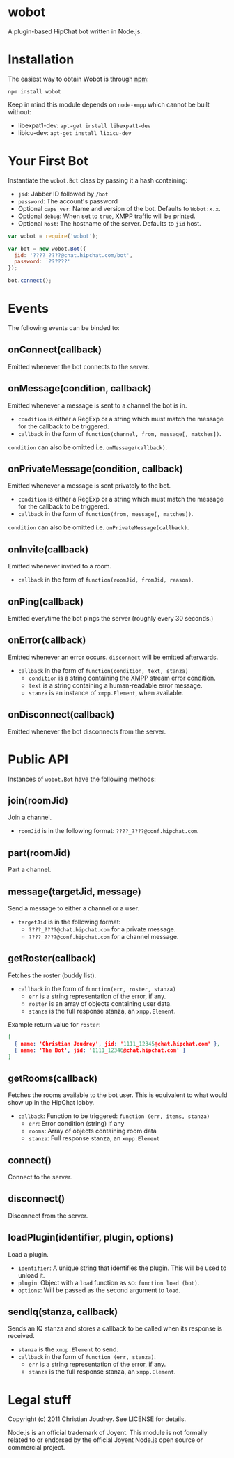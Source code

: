 # wobot

A plugin-based HipChat bot written in Node.js.

# Installation

The easiest way to obtain Wobot is through [npm](http://npmjs.org/):

    npm install wobot

Keep in mind this module depends on `node-xmpp` which cannot be built without:

 - libexpat1-dev: `apt-get install libexpat1-dev`
 - libicu-dev: `apt-get install libicu-dev`

# Your First Bot

Instantiate the `wobot.Bot` class by passing it a hash containing:

  - `jid`: Jabber ID followed by `/bot`
  - `password`: The account's password
  - Optional `caps_ver`: Name and version of the bot. Defaults to `Wobot:x.x`.
  - Optional `debug`: When set to `true`, XMPP traffic will be printed.
  - Optional `host`: The hostname of the server. Defaults to `jid` host.

```javascript
var wobot = require('wobot');

var bot = new wobot.Bot({
  jid: '????_????@chat.hipchat.com/bot',
  password: '??????'
});

bot.connect();
```

# Events

The following events can be binded to:

## onConnect(callback)
Emitted whenever the bot connects to the server.

## onMessage(condition, callback)
Emitted whenever a message is sent to a channel the bot is in.

 - `condition` is either a RegExp or a string which must match the message for the callback to be triggered.
 - `callback` in the form of `function(channel, from, message[, matches])`.

`condition` can also be omitted i.e. `onMessage(callback)`.

## onPrivateMessage(condition, callback)
Emitted whenever a message is sent privately to the bot.

 - `condition` is either a RegExp or a string which must match the message for the callback to be triggered.
 - `callback` in the form of `function(from, message[, matches])`.

`condition` can also be omitted i.e. `onPrivateMessage(callback)`.

## onInvite(callback)
Emitted whenever invited to a room.

 - `callback` in the form of `function(roomJid, fromJid, reason)`.

## onPing(callback)
Emitted everytime the bot pings the server (roughly every 30 seconds.)

## onError(callback)
Emitted whenever an error occurs. `disconnect` will be emitted afterwards.

 - `callback` in the form of `function(condition, text, stanza)`
   - `condition` is a string containing the XMPP stream error condition.
   - `text` is a string containing a human-readable error message.
   - `stanza` is an instance of `xmpp.Element`, when available.

## onDisconnect(callback)
Emitted whenever the bot disconnects from the server.

# Public API

Instances of `wobot.Bot` have the following methods:

## join(roomJid)
Join a channel.

 - `roomJid` is in the following format: `????_????@conf.hipchat.com`.

## part(roomJid)
Part a channel.

## message(targetJid, message)
Send a message to either a channel or a user.

 - `targetJid` is in the following format:
   - `????_????@chat.hipchat.com` for a private message.
   - `????_????@conf.hipchat.com` for a channel message.

## getRoster(callback)

Fetches the roster (buddy list).

 - `callback` in the form of `function(err, roster, stanza)`
   - `err` is a string representation of the error, if any.
   - `roster` is an array of objects containing user data.
   - `stanza` is the full response stanza, an `xmpp.Element`.

Example return value for `roster`:

```json
[
  { name: 'Christian Joudrey', jid: '1111_12345@chat.hipchat.com' },
  { name: 'The Bot', jid: '1111_12346@chat.hipchat.com' }
]
```

## getRooms(callback)

Fetches the rooms available to the bot user. This is equivalent to what
would show up in the HipChat lobby.

 - `callback`: Function to be triggered: `function (err, items, stanza)`
   - `err`: Error condition (string) if any
   - `rooms`: Array of objects containing room data
   - `stanza`: Full response stanza, an `xmpp.Element`

## connect()
Connect to the server.

## disconnect()
Disconnect from the server.

## loadPlugin(identifier, plugin, options)
Load a plugin.

 - `identifier`: A unique string that identifies the plugin. This will be used to unload it.
 - `plugin`: Object with a `load` function as so: `function load (bot)`.
 - `options`: Will be passed as the second argument to `load`.

## sendIq(stanza, callback)

Sends an IQ stanza and stores a callback to be called when its response is received.

 - `stanza` is the `xmpp.Element` to send.
 - `callback` in the form of `function (err, stanza)`.
   - `err` is a string representation of the error, if any.
   - `stanza` is the full response stanza, an `xmpp.Element`.

# Legal stuff

Copyright (c) 2011 Christian Joudrey. See LICENSE for details.

Node.js is an official trademark of Joyent. This module is not formally related to or endorsed by the official Joyent Node.js open source or commercial project.
